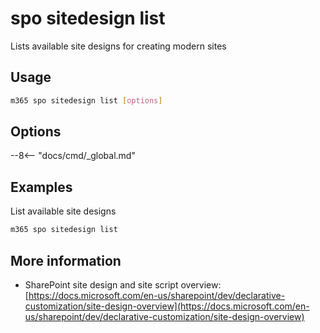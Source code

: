 # spo sitedesign list

Lists available site designs for creating modern sites

## Usage

```sh
m365 spo sitedesign list [options]
```

## Options

--8<-- "docs/cmd/_global.md"

## Examples

List available site designs

```sh
m365 spo sitedesign list
```

## More information

- SharePoint site design and site script overview: [https://docs.microsoft.com/en-us/sharepoint/dev/declarative-customization/site-design-overview](https://docs.microsoft.com/en-us/sharepoint/dev/declarative-customization/site-design-overview)
